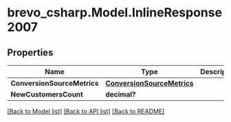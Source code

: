 # brevo_csharp.Model.InlineResponse2007
## Properties

Name | Type | Description | Notes
------------ | ------------- | ------------- | -------------
**ConversionSourceMetrics** | [**ConversionSourceMetrics**](ConversionSourceMetrics.md) |  | [optional] 
**NewCustomersCount** | **decimal?** |  | 

[[Back to Model list]](../README.md#documentation-for-models) [[Back to API list]](../README.md#documentation-for-api-endpoints) [[Back to README]](../README.md)

